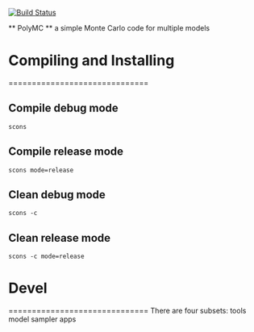 [![Build Status](https://travis-ci.org/wendao/polyMC.svg?branch=master)](https://travis-ci.org/wendao/polyMC)

** PolyMC ** a simple Monte Carlo code for multiple models

# Compiling and Installing
==============================
## Compile debug mode
    scons

## Compile release mode
    scons mode=release

## Clean debug mode
    scons -c

## Clean release mode
    scons -c mode=release

# Devel
==============================
There are four subsets:
tools
model
sampler
apps

